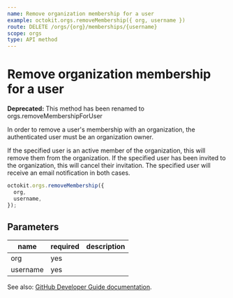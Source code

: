 ```yaml
---
name: Remove organization membership for a user
example: octokit.orgs.removeMembership({ org, username })
route: DELETE /orgs/{org}/memberships/{username}
scope: orgs
type: API method
---
```


# Remove organization membership for a user

**Deprecated:** This method has been renamed to orgs.removeMembershipForUser

In order to remove a user's membership with an organization, the authenticated user must be an organization owner.

If the specified user is an active member of the organization, this will remove them from the organization. If the specified user has been invited to the organization, this will cancel their invitation. The specified user will receive an email notification in both cases.

```js
octokit.orgs.removeMembership({
  org,
  username,
});
```

## Parameters

<table>
  <thead>
    <tr>
      <th>name</th>
      <th>required</th>
      <th>description</th>
    </tr>
  </thead>
  <tbody>
    <tr><td>org</td><td>yes</td><td>

</td></tr>
<tr><td>username</td><td>yes</td><td>

</td></tr>
  </tbody>
</table>

See also: [GitHub Developer Guide documentation](https://developer.github.com/v3/orgs/members/#remove-organization-membership-for-a-user).
